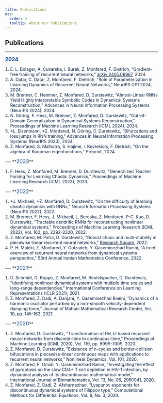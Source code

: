 ```yaml
---
title: Publications
nav:
  order: 3
  tooltip: About our Publications
---
```

## Publications
---
**<span style="color: #114584; font-size: 1.2em;">2024</span>**

<ol style="text-align: left; list-style-position: outside; padding-left: 1.2em;">
   <li><span style="color: #072140;">E. L. Bolager, A. Cukarska, I. Burak, Z. Monfared, F. Dietrich, "Gradient-free training of recurrent neural networks,"</span> <a href="https://doi.org/10.48550/arXiv.2405.08967" style="color: #072140;">arXiv:2405.08967</a>, 2024.</li>
   <li><span style="color: #072140;">A. Datar, C. Datar, Z. Monfared, F. Dietrich, "Role of Parameterization in Learning Dynamics of Recurrent Neural Networks," NeurIPS OPT2024, 2024.</span></li>
   <li><span style="color: #072140;">M. Brenner, C. Hemmer, Z. Monfared, D. Durstewitz, "Almost-Linear RNNs Yield Highly Interpretable Symbolic Codes in Dynamical Systems Reconstruction," Advances in Neural Information Processing Systems (NeurIPS 2024), 2024.</span></li>
   <li><span style="color: #072140;">N. Göring, F. Hess, M. Brenner, Z. Monfared, D. Durstewitz, "Out-of-Domain Generalization in Dynamical Systems Reconstruction," Proceedings of Machine Learning Research (ICML 2024), 2024.</span></li>
   <li><span style="color: #072140;">*L. Eisenmann, *Z. Monfared, N. Göring, D. Durstewitz, "Bifurcations and loss jumps in RNN training," Advances in Neural Information Processing Systems (NeurIPS 2023), 2024.</span></li>
   <li><span style="color: #072140;">Z. Monfared, S. Malhotra, S. Hajime, I. Kevrekidis, F. Dietrich, "On the algebra of Koopman eigenfunctions," Preprint, 2024.</span></li>
</ol>
---
**<span style="color: #114584; font-size: 1.2em;">2023</span>**

<ol style="text-align: left; list-style-position: outside; padding-left: 1.2em;">
   <li><span style="color: #072140;">F. Hess, Z. Monfared, M. Brenner, D. Durstewitz, "Generalized Teacher Forcing for Learning Chaotic Dynamics," Proceedings of Machine Learning Research (ICML 2023), 2023.</span></li>
</ol>
---
**<span style="color: #114584; font-size: 1.2em;">2022</span>**

<ol style="text-align: left; list-style-position: outside; padding-left: 1.2em;">
   <li><span style="color: #072140;">*J. Mikhaeil, *Z. Monfared, D. Durstewitz, "On the difficulty of learning chaotic dynamics with RNNs," Neural Information Processing Systems (NeurIPS 2022), 2022.</span></li>
   <li><span style="color: #072140;">M. Brenner, F. Hess, J. Mikhaeil, L. Bereska, Z. Monfared, P-C. Kuo, D. Durstewitz, "Tractable dendritic RNNs for reconstructing nonlinear dynamical systems," Proceedings of Machine Learning Research (ICML 2022), Vol. 162, pp. 2292-2320, 2022.</span></li>
   <li><span style="color: #072140;">Z. Monfared, M. Patra, D. Durstewitz, "Robust chaos and multi-stability in piecewise linear recurrent neural networks," <a href="https://doi.org/10.21203/rs.3.rs-2147683/v1" style="color: #072140;">Research Square</a>, 2022.</span></li>
   <li><span style="color: #072140;">P. H. Maleki, Z. Monfared, Y. Golzadeh, Y. Qaseminezhad Raeini, "A brief overview of recurrent neural networks from dynamical systems perspective," 53rd Annual Iranian Mathematics Conference, 2022.</span></li>
</ol>
---
**<span style="color: #114584; font-size: 1.2em;">2021</span>**

<ol style="text-align: left; list-style-position: outside; padding-left: 1.2em;">
   <li><span style="color: #072140;">D. Schmidt, G. Koppe, Z. Monfared, M. Beutelspacher, D. Durstewitz, "Identifying nonlinear dynamical systems with multiple time scales and long-range dependencies," International Conference on Learning Representations (ICLR 2021), 2021.</span></li>
   <li><span style="color: #072140;">Z. Monfared, Z. Dadi, A. Darijani, Y. Qaseminezhad Raeini, "Dynamics of a harmonic oscillator perturbed by a non-smooth velocity-dependent damping force," Journal of Mahani Mathematical Research Center, Vol. 10, pp. 145-162, 2021.</span></li>
</ol>
---
**<span style="color: #114584; font-size: 1.2em;">2020</span>**

<ol style="text-align: left; list-style-position: outside; padding-left: 1.2em;">
   <li><span style="color: #072140;">Z. Monfared, D. Durstewitz, "Transformation of ReLU-based recurrent neural networks from discrete-time to continuous-time," Proceedings of Machine Learning (ICML 2020), Vol. 119, pp. 6999-7009, 2020.</span></li>
   <li><span style="color: #072140;">Z. Monfared, D. Durstewitz, "Existence of n-cycles and border-collision bifurcations in piecewise-linear continuous maps with applications to recurrent neural networks," Nonlinear Dynamics, Vol. 101, 2020.</span></li>
   <li><span style="color: #072140;">Z. Monfared, F. Omidi, Y. Qaseminezhad Raeini, "Investigating the effect of pyroptosis on the slow CD4+ T cell depletion in HIV-1 infection, by dynamical analysis of its discontinuous mathematical model," International Journal of Biomathematics, Vol. 13, No. 06, 2050041, 2020.</span></li>
   <li><span style="color: #072140;">Z. Monfared, Z. Dadi, Z. Afsharnezhad, "Lyapunov exponents for discontinuous dynamical systems of Filippov type," Computational Methods for Differential Equations, Vol. 8, No. 3, 2020.</span></li>
</ol>


